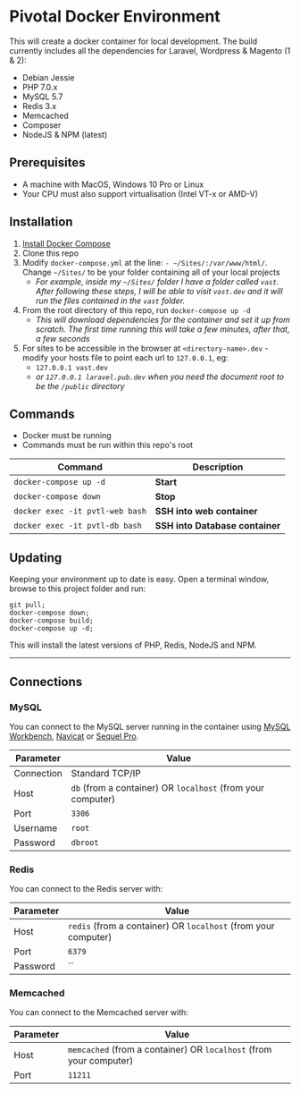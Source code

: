 # Pivotal Docker Environment

This will create a docker container for local development. The build currently includes all the dependencies for Laravel, Wordpress & Magento (1 & 2):

* Debian Jessie
* PHP 7.0.x
* MySQL 5.7
* Redis 3.x
* Memcached
* Composer
* NodeJS & NPM (latest)

## Prerequisites

* A machine with MacOS, Windows 10 Pro or Linux
* Your CPU must also support virtualisation (Intel VT-x or AMD-V)

## Installation

1. [Install Docker Compose](https://docs.docker.com/compose/install/)
1. Clone this repo
1. Modify `docker-compose.yml` at the line: `- ~/Sites/:/var/www/html/`. Change `~/Sites/` to be your folder containing all of your local projects
    - _For example, inside my `~/Sites/` folder I have a folder called `vast`. After following these steps, I will be able to visit `vast.dev` and it will run the files contained in the `vast` folder._
1. From the root directory of this repo, run `docker-compose up -d`
    - _This will download dependencies for the container and set it up from scratch. The first time running this will take a few minutes, after that, a few seconds_
1. For sites to be accessible in the browser at `<directory-name>.dev` - modify your hosts file to point each url to `127.0.0.1`, eg:
    - `127.0.0.1 vast.dev`
    - _or `127.0.0.1 laravel.pub.dev` when you need the document root to be the `/public` directory_

## Commands

* Docker must be running
* Commands must be run within this repo's root

| Command | Description |
|---|---|
| `docker-compose up -d` | __Start__ |
| `docker-compose down`  | __Stop__ |
| `docker exec -it pvtl-web bash`  | __SSH into web container__ |
| `docker exec -it pvtl-db bash`  | __SSH into Database container__ |

## Updating

Keeping your environment up to date is easy. Open a terminal window, browse to this project folder and run:

```
git pull;
docker-compose down;
docker-compose build;
docker-compose up -d;
```

This will install the latest versions of PHP, Redis, NodeJS and NPM.

---

## Connections

### MySQL
You can connect to the MySQL server running in the container using [MySQL Workbench](https://www.mysql.com/products/workbench/), [Navicat](https://www.navicat.com/) or [Sequel Pro](https://www.sequelpro.com/).

| Parameter | Value |
|-------------|---|
| Connection | Standard TCP/IP |
| Host | `db` (from a container) OR `localhost` (from your computer) |
| Port | `3306` |
| Username | `root` |
| Password | `dbroot` |

### Redis
You can connect to the Redis server with:

| Parameter | Value |
|-------------|---|
| Host | `redis` (from a container) OR `localhost` (from your computer) |
| Port | `6379` |
| Password | `` |

### Memcached
You can connect to the Memcached server with:

| Parameter | Value |
|-------------|---|
| Host | `memcached` (from a container) OR `localhost` (from your computer) |
| Port | `11211` |
